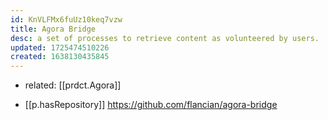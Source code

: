 ```yaml
---
id: KnVLFMx6fuUz10keq7vzw
title: Agora Bridge
desc: a set of processes to retrieve content as volunteered by users.
updated: 1725474510226
created: 1638130435845
---
```


- related: [[prdct.Agora]]

- [[p.hasRepository]] https://github.com/flancian/agora-bridge
